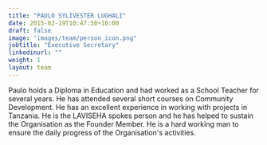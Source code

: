 ```yaml
---
title: "PAULO SYLIVESTER LUGHALI"
date: 2015-02-19T10:47:58+10:00
draft: false
image: "images/team/person_icon.png"
jobtitle: "Executive Secretary"
linkedinurl: ""
weight: 1
layout: team
---
```


Paulo holds a Diploma in Education and had worked as a School Teacher for several years. He has attended several short courses on Community Development. He has an excellent experience in working with projects in Tanzania. He is the LAVISEHA spokes person and he has helped to sustain the Organisation as the Founder Member. He is a hard working man to ensure the daily progress of the Organisation's activities.
